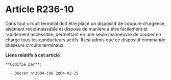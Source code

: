# Article R236-10

Dans tout circuit terminal doit être placé un dispositif de coupure d'urgence, aisément reconnaissable et disposé de manière
à être facilement et rapidement accessible, permettant en une seule manoeuvre de couper en charge tous les conducteurs
actifs. Il est admis que ce dispositif commande plusieurs circuits terminaux.

**Liens relatifs à cet article**

	**Codifié par**:

	  - Décret n°2004-196 2004-02-25

